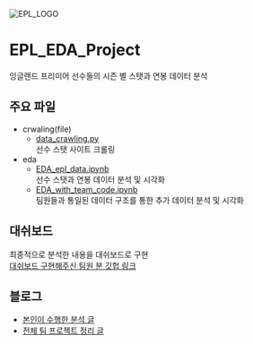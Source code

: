![EPL_LOGO](https://www.premierleague.com/resources/rebrand/v7.129.0/i/elements/pl-main-logo.png)
# EPL_EDA_Project
잉글랜드 프리미어 선수들의 시즌 별 스탯과 연봉 데이터 분석

## 주요 파일
* crwaling(file)
    * [data_crawling.py](https://github.com/LEEINSEO-0118/EPL_EDA_Project/blob/main/crawling/data_crawling.py)  
    선수 스탯 사이트 크롤링
* eda
    * [EDA_epl_data.ipynb](https://github.com/LEEINSEO-0118/EPL_EDA_Project/blob/main/EDA_epl_data.ipynb)  
    선수 스탯과 연봉 데이터 분석 및 시각화
    * [EDA_with_team_code.ipynb](https://github.com/LEEINSEO-0118/EPL_EDA_Project/blob/main/EDA_with_team_code.ipynb)  
    팀원들과 통일된 데이터 구조를 통한 추가 데이터 분석 및 시각화

## 대쉬보드

최종적으로 분석한 내용을 대쉬보드로 구현  
[대쉬보드 구현해주신 팀원 분 깃헙 링크](https://github.com/sajacaros/eda_champions)

## 블로그
* [본인이 수행한 분석 글](https://medium.com/@dlstj1506/eda-epl-eda-c71ea8f7a26b)
* [전체 팀 프로젝트 정리 글](https://medium.com/@dlstj1506/eda-eda-project-team-project-2ca94f10bfca)